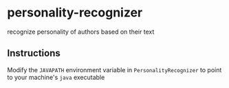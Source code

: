# personality-recognizer
recognize personality of authors based on their text
## Instructions
Modify the `JAVAPATH` environment variable in `PersonalityRecognizer` to point to your machine's `java` executable

